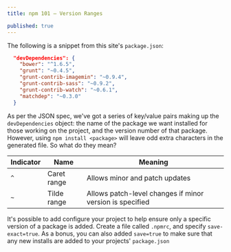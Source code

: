 ```yaml
---
title: npm 101 – Version Ranges

published: true
---
```


The following is a snippet from this site's `package.json`:

```json
  "devDependencies": {
    "bower": "^1.6.5",
    "grunt": "~0.4.5",
    "grunt-contrib-imagemin": "~0.9.4",
    "grunt-contrib-sass": "~0.9.2",
    "grunt-contrib-watch": "~0.6.1",
    "matchdep": "~0.3.0"
  }
```

As per the JSON spec, we've got a series of key/value pairs making up the `devDependencies` object: the name of the package we want installed for those working on the project, and the version number of that package. However, using `npm install <package>` will leave odd extra characters in the generated file. So what do they mean?

| Indicator | Name | Meaning |
| --- | --- | --- |
| `^` | Caret range | Allows minor and patch updates |
| `~` | Tilde range | Allows patch-level changes if minor version is specified |

It's possible to add configure your project to help ensure only a specific version of a package is added. Create a file called `.npmrc`, and specify `save-exact=true`. As a bonus, you can also added `save=true` to make sure that any new installs are added to your projects' `package.json`
